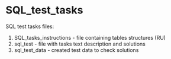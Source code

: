# SQL_test_tasks

SQL test tasks files:
1. SQL_tasks_instructions - file containing tables structures (RU)
2. sql_test - file with tasks text description and solutions
3. sql_test_data - created test data to check solutions
